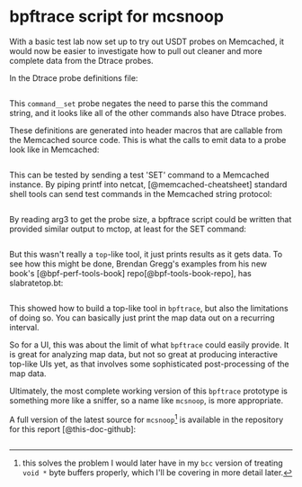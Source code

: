 # bpftrace script for mcsnoop

With a basic test lab now set up to try out USDT probes on Memcached, it
would now be easier to investigate how to pull out cleaner and more
complete data from the Dtrace probes.

In the Dtrace probe definitions file:

```{.c include=src/memcached/memcached_dtrace.d startLine=205 endLine=214}
```

This `command__set` probe negates the need to parse this the command string,
and it looks like all of the other commands also have Dtrace probes.

These definitions are generated into header macros that are callable from the
Memcached source code. This is what the calls to emit data to a probe look
like in Memcached:

```{.c include=src/memcached/memcached.c startLine=1358 endLine=1386}
```

This can be tested by sending a test 'SET' command to a Memcached
instance. By piping printf into netcat, [@memcached-cheatsheet] standard shell
tools can send test commands in the Memcached string protocol:

```{.bash include=src/printf-test.sh}
```

By reading arg3 to get the probe size, a bpftrace script could be
written that provided similar output to mctop, at least for the SET
command:

```{.awk include=src/mcsnoop-orig.bt}
```

But this wasn't really a `top`-like tool, it just prints results as it gets
data. To see how this might be done, Brendan Gregg's examples from
his new book's [@bpf-perf-tools-book] repo[@bpf-tools-book-repo], has 
slabratetop.bt:

```{.awk include=src/bpf-perf-tools-book/originals/Ch14_Kernel/slabratetop.bt startLine=16 endLine=35}
```

This showed how to build a top-like tool in `bpftrace`, but also the
limitations of doing so. You can basically just print the map data out on a
recurring interval.

So for a UI, this was about the limit of what `bpftrace` could easily
provide. It is great for analyzing map data, but not so great at
producing interactive top-like UIs yet, as that involves some
sophisticated post-processing of the map data.

Ultimately, the most complete working version of this `bpftrace` prototype
is something more like a sniffer, so a name like `mcsnoop`, is more
appropriate.

A full version of the latest source for `mcsnoop`[^18] is available in the
repository for this report [@this-doc-github]:

```{.awk include=src/mcsnoop-working.bt}
```

[^18]: this solves the problem I would later have in my `bcc` version of
       treating `void *` byte buffers properly, which I'll be covering in more
       detail later.
